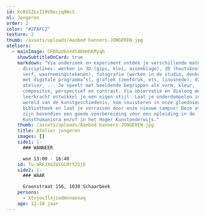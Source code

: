 ```yaml
---
id: KcBSSZGsII9V8ecjq9WcS
nl: Jongeren
order: 2
color: "#2FAFC2"
texture: 2
thumb: /assets/uploads/Aanbod banners-JONGEREN.jpg
ateliers:
  - mainImage: CFDhuUboXdtA6HmhKRyqh
    showSubtitleOnCard: true
    markdown: "Via onderzoek en experiment ontdek je verschillende materialen en
      disciplines: werken in 3D (gips, klei, assemblage), 2D (houtskool, bister,
      verf, waarnemingstekenen), fotografie (werken in de studio, donkere kamer,
      met digitale programma’s), grafiek (zeefdruk, ets, linosnede), digitaal
      atelier, ... Je speelt met beeldende begrippen als vorm, kleur,
      compositie, perspectief en contrast. Via observatie en dialoog met je
      leerkracht ontwikkel je een eigen stijl. Laat je onderdompelen in de rijke
      wereld van de kunstgeschiedenis, kom snuisteren in onze gloednieuwe
      bibliotheek en laat je verrassen door onze nieuwe campus! Deze ateliers
      zijn bovendien een goede voorbereiding voor een opleiding in de
      Kunsthumaniora en/of in het Hoger Kunstonderwijs."
    thumb: /assets/uploads/Aanbod banners-JONGEREN.jpg
    title: Atelier jongeren
    images: []
    side1: |-
      ### WANNEER

      woe 13:00 - 16:40
    id: Tu-aRF3XGIUiGLMrY25jD
    side2: |-
      ### WAAR

      Groenstraat 156, 1030 Schaarbeek
    persons:
      - ktvjos3lxjzadmnnaoxaq
    age: 12-18 jaar
---
```

